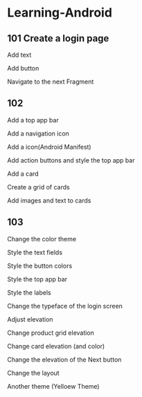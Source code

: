 # Learning-Android

## 101 Create a login page

Add text 

Add button

Navigate to the next Fragment

## 102
Add a top app bar

Add a navigation icon

Add a icon(Android Manifest)

Add action buttons and style the top app bar

Add a card

Create a grid of cards

Add images and text to cards

## 103

Change the color theme

Style the text fields

Style the button colors

Style the top app bar

Style the labels

Change the typeface of the login screen

Adjust elevation

Change product grid elevation

Change card elevation (and color)

Change the elevation of the Next button

Change the layout

Another theme (Yelloew Theme)







